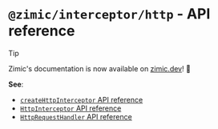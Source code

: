 # `@zimic/interceptor/http` - API reference

> [!TIP]
>
> Zimic's documentation is now available on [zimic.dev](https://zimic.dev)! :tada:

**See**:

- [`createHttpInterceptor` API reference](https://zimic.dev/docs/interceptor/api/create-http-interceptor)
- [`HttpInterceptor` API reference](https://zimic.dev/docs/interceptor/api/http-interceptor)
- [`HttpRequestHandler` API reference](https://zimic.dev/docs/interceptor/api/http-request-handler)

